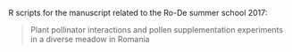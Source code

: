 R scripts for the manuscript related to the Ro-De summer school 2017:

> Plant pollinator interactions and pollen supplementation experiments in a diverse meadow in Romania

